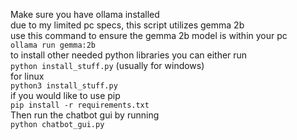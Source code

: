 Make sure you have ollama installed  
due to my limited pc specs, this script utilizes gemma 2b   
use this command to ensure the gemma 2b model is within your pc  
``` ollama run gemma:2b ```  
to install other needed python libraries you can either run   
``` python install_stuff.py ``` (usually for windows)  
for linux   
``` python3 install_stuff.py ```  
if you would like to use pip  
``` pip install -r requirements.txt ```  
Then run the chatbot gui by running  
``` python chatbot_gui.py ```  
